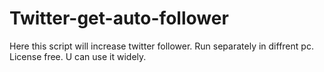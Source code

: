 # Twitter-get-auto-follower
Here this script will increase twitter follower. Run separately in diffrent pc. 
License free. U can use it widely.
